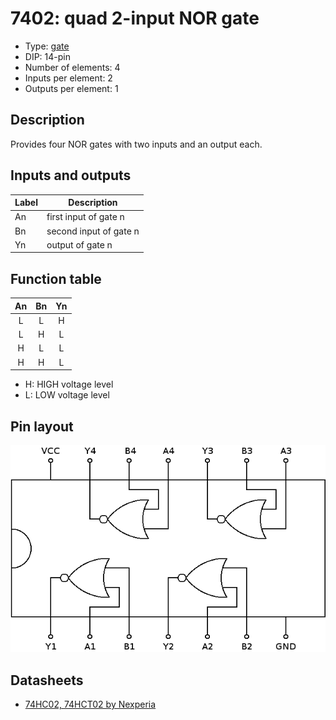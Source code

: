 # 7402: quad 2-input NOR gate

- Type: [gate](gates.md)
- DIP: 14-pin
- Number of elements: 4
- Inputs per element: 2
- Outputs per element: 1

## Description

Provides four NOR gates with two inputs and an output each.

## Inputs and outputs

| Label | Description            |
| ----- | ---------------------- |
| An    | first input of gate n  |
| Bn    | second input of gate n |
| Yn    | output of gate n       |

## Function table

| An  | Bn  | Yn  |
|:---:|:---:|:---:|
| L   | L   | H   |
| L   | H   | L   |
| H   | L   | L   |
| H   | H   | L   |

- H: HIGH voltage level
- L: LOW voltage level

## Pin layout

![](../dia/7402-dip.png)

## Datasheets

- [74HC02, 74HCT02 by Nexperia](https://assets.nexperia.com/documents/data-sheet/74HC_HCT02.pdf)
